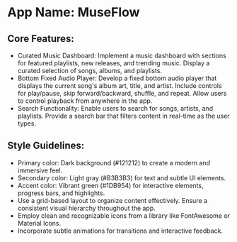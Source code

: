 # **App Name**: MuseFlow

## Core Features:

- Curated Music Dashboard: Implement a music dashboard with sections for featured playlists, new releases, and trending music. Display a curated selection of songs, albums, and playlists.
- Bottom Fixed Audio Player: Develop a fixed bottom audio player that displays the current song's album art, title, and artist. Include controls for play/pause, skip forward/backward, shuffle, and repeat. Allow users to control playback from anywhere in the app.
- Search Functionality: Enable users to search for songs, artists, and playlists. Provide a search bar that filters content in real-time as the user types.

## Style Guidelines:

- Primary color: Dark background (#121212) to create a modern and immersive feel.
- Secondary color: Light gray (#B3B3B3) for text and subtle UI elements.
- Accent color: Vibrant green (#1DB954) for interactive elements, progress bars, and highlights.
- Use a grid-based layout to organize content effectively. Ensure a consistent visual hierarchy throughout the app.
- Employ clean and recognizable icons from a library like FontAwesome or Material Icons.
- Incorporate subtle animations for transitions and interactive feedback.